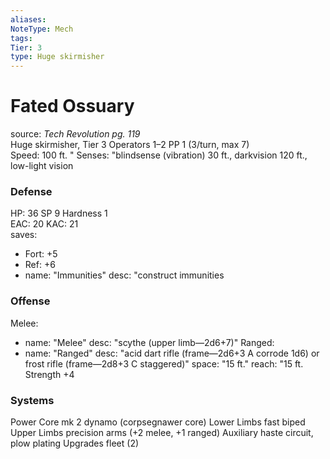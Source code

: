 ```yaml
---
aliases: 
NoteType: Mech
tags: 
Tier: 3
type: Huge skirmisher
---
```


# Fated Ossuary

source:  _Tech Revolution pg. 119_  
Huge skirmisher, Tier 3 
Operators 1–2
PP 1 (3/turn, max 7)  
Speed: 100 ft.
 "
Senses: "blindsense (vibration) 30 ft., darkvision 120 ft., low-light vision

### Defense

HP: 36
SP 9
Hardness 1  
EAC: 20
KAC: 21  
saves:
  - Fort: +5
  - Ref: +6  
  - name: "Immunities"
    desc: "construct immunities

### Offense

Melee:
  - name: "Melee"
    desc: "scythe (upper limb—2d6+7)"
Ranged:
  - name: "Ranged"
    desc: "acid dart rifle (frame—2d6+3 A
corrode 1d6) or  
frost rifle (frame—2d8+3 C
staggered)"
space: "15 ft."
reach: "15 ft.  
Strength +4

### Systems

Power Core mk 2 dynamo (corpsegnawer core)
Lower Limbs fast biped
Upper Limbs precision arms (+2 melee, +1 ranged)
Auxiliary haste circuit, plow plating
Upgrades fleet (2)
